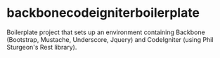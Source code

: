 backbonecodeigniterboilerplate
==============================

Boilerplate project that sets up an environment containing Backbone (Bootstrap, Mustache, Underscore, Jquery) and CodeIgniter (using Phil Sturgeon's Rest library).
